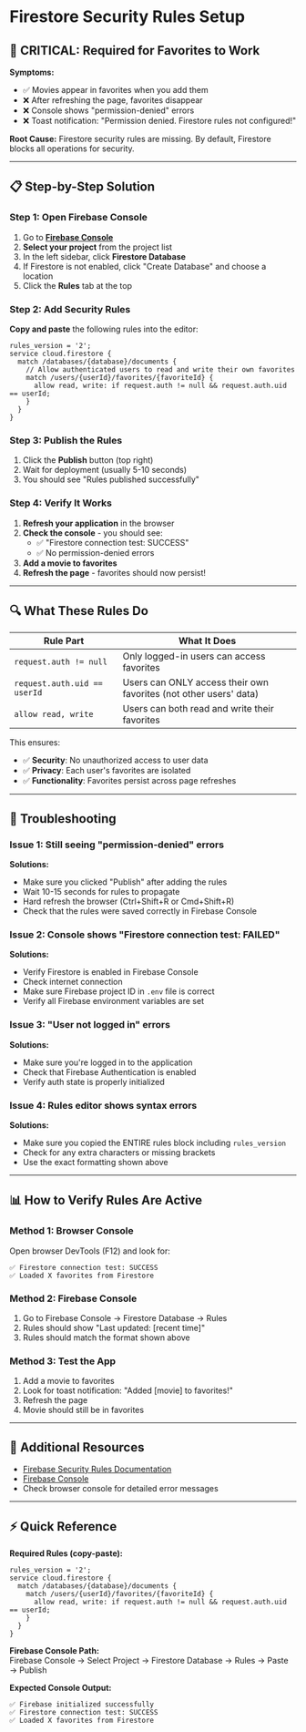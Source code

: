 # Firestore Security Rules Setup

## 🚨 CRITICAL: Required for Favorites to Work

**Symptoms:**
- ✅ Movies appear in favorites when you add them
- ❌ After refreshing the page, favorites disappear
- ❌ Console shows "permission-denied" errors
- ❌ Toast notification: "Permission denied. Firestore rules not configured!"

**Root Cause:** Firestore security rules are missing. By default, Firestore blocks all operations for security.

---

## 📋 Step-by-Step Solution

### Step 1: Open Firebase Console
1. Go to **[Firebase Console](https://console.firebase.google.com/)**
2. **Select your project** from the project list
3. In the left sidebar, click **Firestore Database**
4. If Firestore is not enabled, click "Create Database" and choose a location
5. Click the **Rules** tab at the top

### Step 2: Add Security Rules
**Copy and paste** the following rules into the editor:

```
rules_version = '2';
service cloud.firestore {
  match /databases/{database}/documents {
    // Allow authenticated users to read and write their own favorites
    match /users/{userId}/favorites/{favoriteId} {
      allow read, write: if request.auth != null && request.auth.uid == userId;
    }
  }
}
```

### Step 3: Publish the Rules
1. Click the **Publish** button (top right)
2. Wait for deployment (usually 5-10 seconds)
3. You should see "Rules published successfully"

### Step 4: Verify It Works
1. **Refresh your application** in the browser
2. **Check the console** - you should see:
   - ✅ "Firestore connection test: SUCCESS"
   - ✅ No permission-denied errors
3. **Add a movie to favorites**
4. **Refresh the page** - favorites should now persist!

---

## 🔍 What These Rules Do

| Rule Part | What It Does |
|-----------|--------------|
| `request.auth != null` | Only logged-in users can access favorites |
| `request.auth.uid == userId` | Users can ONLY access their own favorites (not other users' data) |
| `allow read, write` | Users can both read and write their favorites |

This ensures:
- ✅ **Security**: No unauthorized access to user data
- ✅ **Privacy**: Each user's favorites are isolated
- ✅ **Functionality**: Favorites persist across page refreshes

---

## 🐛 Troubleshooting

### Issue 1: Still seeing "permission-denied" errors
**Solutions:**
- Make sure you clicked "Publish" after adding the rules
- Wait 10-15 seconds for rules to propagate
- Hard refresh the browser (Ctrl+Shift+R or Cmd+Shift+R)
- Check that the rules were saved correctly in Firebase Console

### Issue 2: Console shows "Firestore connection test: FAILED"
**Solutions:**
- Verify Firestore is enabled in Firebase Console
- Check internet connection
- Make sure Firebase project ID in `.env` file is correct
- Verify all Firebase environment variables are set

### Issue 3: "User not logged in" errors
**Solutions:**
- Make sure you're logged in to the application
- Check that Firebase Authentication is enabled
- Verify auth state is properly initialized

### Issue 4: Rules editor shows syntax errors
**Solutions:**
- Make sure you copied the ENTIRE rules block including `rules_version`
- Check for any extra characters or missing brackets
- Use the exact formatting shown above

---

## 📊 How to Verify Rules Are Active

### Method 1: Browser Console
Open browser DevTools (F12) and look for:
```
✅ Firestore connection test: SUCCESS
✅ Loaded X favorites from Firestore
```

### Method 2: Firebase Console
1. Go to Firebase Console → Firestore Database → Rules
2. Rules should show "Last updated: [recent time]"
3. Rules should match the format shown above

### Method 3: Test the App
1. Add a movie to favorites
2. Look for toast notification: "Added [movie] to favorites!"
3. Refresh the page
4. Movie should still be in favorites

---

## 🔗 Additional Resources

- [Firebase Security Rules Documentation](https://firebase.google.com/docs/firestore/security/get-started)
- [Firebase Console](https://console.firebase.google.com/)
- Check browser console for detailed error messages

---

## ⚡ Quick Reference

**Required Rules (copy-paste):**
```
rules_version = '2';
service cloud.firestore {
  match /databases/{database}/documents {
    match /users/{userId}/favorites/{favoriteId} {
      allow read, write: if request.auth != null && request.auth.uid == userId;
    }
  }
}
```

**Firebase Console Path:**  
Firebase Console → Select Project → Firestore Database → Rules → Paste → Publish

**Expected Console Output:**
```
✅ Firebase initialized successfully
✅ Firestore connection test: SUCCESS
✅ Loaded X favorites from Firestore
```
